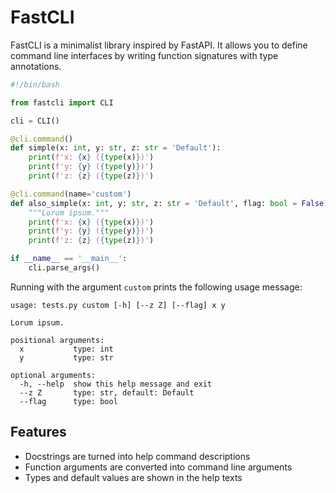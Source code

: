 # FastCLI

FastCLI is a minimalist library inspired by FastAPI.
It allows you to define command line interfaces by writing function signatures with type annotations.

```python
#!/bin/bash

from fastcli import CLI

cli = CLI()

@cli.command()
def simple(x: int, y: str, z: str = 'Default'):
    print(f'x: {x} ({type(x)})')
    print(f'y: {y} ({type(y)})')
    print(f'z: {z} ({type(z)})')

@cli.command(name='custom')
def also_simple(x: int, y: str, z: str = 'Default', flag: bool = False):
    """Lorum ipsum."""
    print(f'x: {x} ({type(x)})')
    print(f'y: {y} ({type(y)})')
    print(f'z: {z} ({type(z)})')

if __name__ == '__main__':
    cli.parse_args()
```

Running with the argument `custom` prints the following usage message:

```
usage: tests.py custom [-h] [--z Z] [--flag] x y

Lorum ipsum.

positional arguments:
  x           type: int
  y           type: str

optional arguments:
  -h, --help  show this help message and exit
  --z Z       type: str, default: Default
  --flag      type: bool
```

## Features

* Docstrings are turned into help command descriptions
* Function arguments are converted into command line arguments
* Types and default values are shown in the help texts
